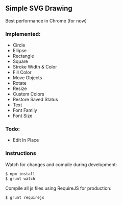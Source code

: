 ## Simple SVG Drawing
Best performance in Chrome (for now)

### Implemented:
 - Circle
 - Ellipse
 - Rectangle
 - Square
 - Stroke Width & Color
 - Fill Color
 - Move Objects
 - Rotate
 - Resize
 - Custom Colors
 - Restore Saved Status
 - Text
 - Font Family
 - Font Size

### Todo:
 - Edit In Place

### Instructions
Watch for changes and compile during development:  
```bash
$ npm install
$ grunt watch
```
Compile all js files using RequireJS for production:  
```bash
$ grunt requirejs
```